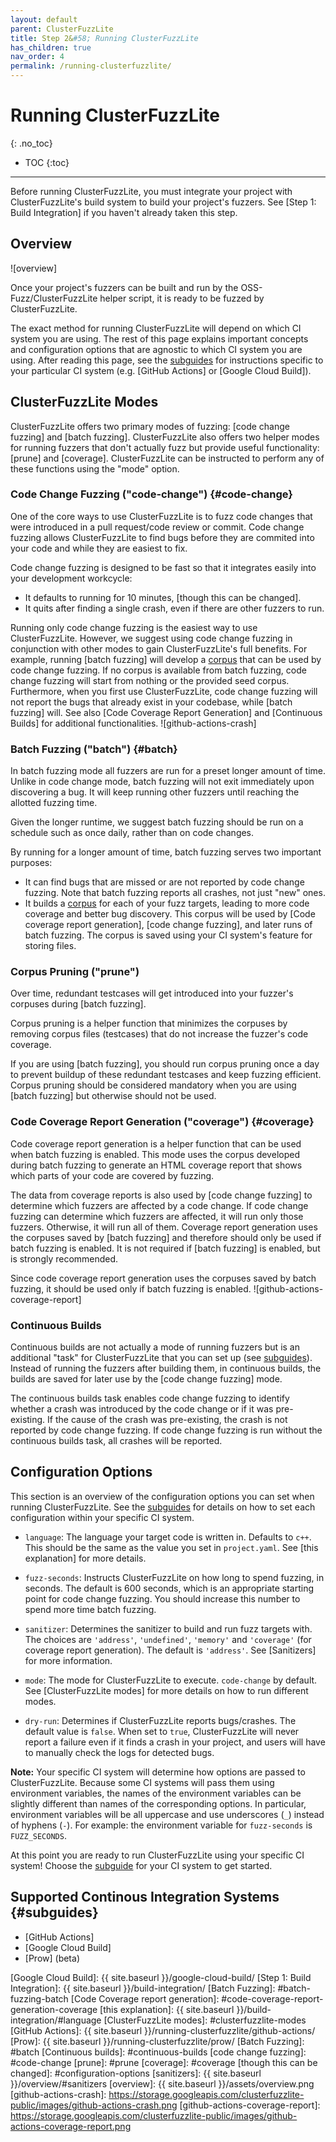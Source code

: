 ```yaml
---
layout: default
parent: ClusterFuzzLite
title: Step 2&#58; Running ClusterFuzzLite
has_children: true
nav_order: 4
permalink: /running-clusterfuzzlite/
---
```

# Running ClusterFuzzLite
{: .no_toc}

- TOC
{:toc}
---

Before running ClusterFuzzLite, you must integrate your project with
ClusterFuzzLite's build system to build your project's fuzzers.
See [Step 1: Build Integration] if you haven't already taken this step.

## Overview
![overview]

Once your project's fuzzers can be built and run by the OSS-Fuzz/ClusterFuzzLite
helper script, it is ready to be fuzzed by ClusterFuzzLite.

The exact method for running ClusterFuzzLite will depend on which CI system you
are using.
The rest of this page explains important concepts and configuration options
that are agnostic to which CI system you are using.
After reading this page, see the [subguides] for instructions specific to your
particular CI system (e.g. [GitHub Actions] or [Google Cloud Build]).

## ClusterFuzzLite Modes

ClusterFuzzLite offers two primary modes of fuzzing: [code change fuzzing] and
[batch fuzzing].
ClusterFuzzLite also offers two helper modes for running fuzzers that don't
actually fuzz but provide useful functionality: [prune] and [coverage].
ClusterFuzzLite can be instructed to perform any of these functions using the
"mode" option.

### Code Change Fuzzing ("code-change") {#code-change}

One of the core ways to use ClusterFuzzLite is to fuzz code changes that
were introduced in a pull request/code review or commit.
Code change fuzzing allows ClusterFuzzLite to find bugs before they are commited
into your code and while they are easiest to fix.

Code change fuzzing is designed to be fast so that it integrates easily into
your development workcycle:
- It defaults to running for 10 minutes, [though this can be changed].
- It quits after finding a single crash, even if there are other fuzzers to
   run.

Running only code change fuzzing is the easiest way to use ClusterFuzzLite.
However, we suggest using code change fuzzing in conjunction with other modes to
gain ClusterFuzzLite's full benefits.
For example, running [batch fuzzing] will develop a [corpus] that can be used by
code change fuzzing.
If no corpus is available from batch fuzzing, code change fuzzing will start
from nothing or the provided seed corpus.
Furthermore, when you first use ClusterFuzzLite, code change
fuzzing will not report the bugs that already exist in your codebase, while
[batch fuzzing] will.
See also [Code Coverage Report Generation] and [Continuous Builds] for
additional functionalities.
![github-actions-crash]

### Batch Fuzzing ("batch") {#batch}

In batch fuzzing mode all fuzzers are run for a preset longer amount of time.
Unlike in code change mode, batch fuzzing will not exit immediately upon
discovering a bug.
It will keep running other fuzzers until reaching the allotted fuzzing time.

Given the longer runtime, we suggest batch fuzzing should be run on a schedule
such as once daily, rather than on code changes.

By running for a longer amount of time, batch fuzzing
serves two important purposes:
- It can find bugs that are missed or are not reported by code change fuzzing.
  Note that batch fuzzing reports all crashes, not just "new" ones.
- It builds a [corpus] for each of your fuzz targets, leading to more
  code coverage and better bug discovery.
  This corpus will be used by [Code coverage report generation],
  [code change fuzzing], and later runs of batch fuzzing.
  The corpus is saved using your CI system's feature for storing files.

[corpus]: https://github.com/google/fuzzing/blob/master/docs/glossary.md#corpus

### Corpus Pruning ("prune")

Over time, redundant testcases will get introduced into your fuzzer's corpuses
during [batch fuzzing].

Corpus pruning is a helper function that minimizes the corpuses by removing
corpus files (testcases) that do not increase the fuzzer's code coverage.

If you are using [batch fuzzing], you should run corpus pruning once a day to
prevent buildup of these redundant testcases and keep fuzzing efficient.
Corpus pruning should be considered mandatory when you are using [batch fuzzing]
but otherwise should not be used.

### Code Coverage Report Generation ("coverage") {#coverage}

Code coverage report generation is a helper function that can be used when batch
fuzzing is enabled.
This mode uses the corpus developed during batch fuzzing to generate an HTML
coverage report that shows which parts of your code are covered by
fuzzing.

The data from coverage reports is also used by [code change fuzzing] to
determine which fuzzers are affected by a code change.
If code change fuzzing can determine which fuzzers are affected, it will run
only those fuzzers.
Otherwise, it will run all of them.
Coverage report generation uses the corpuses saved by [batch fuzzing] and
therefore should only be used if batch fuzzing is enabled.
It is not required if [batch fuzzing] is enabled, but is strongly recommended.

Since code coverage report generation uses the corpuses saved by batch fuzzing,
it should be used only if batch fuzzing is enabled.
![github-actions-coverage-report]

### Continuous Builds

Continuous builds are not actually a mode of running fuzzers but is an
additional "task" for ClusterFuzzLite that you can set up (see [subguides]).
Instead of running the fuzzers after building them, in continuous builds, the
builds are saved for later use by the [code change fuzzing] mode.

The continuous builds task enables code change fuzzing to identify whether a
crash was introduced by the code change or if it was pre-existing.
If the cause of the crash was pre-existing, the crash is not reported by code
change fuzzing.
If code change fuzzing is run without the continuous builds task, all crashes
will be reported.

## Configuration Options

This section is an overview of the configuration options you can set when
running ClusterFuzzLite.
See the [subguides] for details on how to set each configuration within your
specific CI system.

- `language`: The language your target code is written in. Defaults to `c++`.
  This should be the same as the value you set in `project.yaml`. See [this
  explanation] for more details.

- `fuzz-seconds`: Instructs ClusterFuzzLite on how long to spend fuzzing, in
  seconds.
  The default is 600 seconds, which is an appropriate starting point for code
  change fuzzing.
  You should increase this number to spend more time batch fuzzing.

- `sanitizer`: Determines the sanitizer to build and run fuzz targets with. The
  choices are `'address'`, `'undefined'`, `'memory'` and `'coverage'` (for
  coverage report generation). The default is `'address'`.
  See [Sanitizers] for more information.

- `mode`: The mode for ClusterFuzzLite to execute. `code-change` by default. See
  [ClusterFuzzLite modes] for more details on how to run different modes.

- `dry-run`: Determines if ClusterFuzzLite reports bugs/crashes. The default
  value is `false`. When set to `true`, ClusterFuzzLite will never report a
  failure even if it finds a crash in your project, and users will have to
  manually check the logs for detected bugs.

**Note:** Your specific CI system will determine how options are passed to
ClusterFuzzLite.
Because some CI systems will pass them using environment variables, the names of
the environment variables can be slightly different than names of the
corresponding options. In particular, environment variables will be all
uppercase and use underscores (`_`) instead of hyphens (`-`). For example: the
environment variable for `fuzz-seconds` is `FUZZ_SECONDS`.

At this point you are ready to run ClusterFuzzLite using your specific CI
system!
Choose the [subguide](#subguides) for your CI system to get started.

## Supported Continous Integration Systems {#subguides}

- [GitHub Actions]
- [Google Cloud Build]
- [Prow] (beta)

[subguides]: #subguides
[Google Cloud Build]: {{ site.baseurl }}/google-cloud-build/
[Step 1: Build Integration]: {{ site.baseurl }}/build-integration/
[Batch Fuzzing]: #batch-fuzzing-batch
[Code Coverage report generation]: #code-coverage-report-generation-coverage
[this explanation]: {{ site.baseurl }}/build-integration/#language
[ClusterFuzzLite modes]: #clusterfuzzlite-modes
[GitHub Actions]: {{ site.baseurl }}/running-clusterfuzzlite/github-actions/
[Prow]: {{ site.baseurl }}/running-clusterfuzzlite/prow/
[Batch Fuzzing]: #batch
[Continuous builds]: #continuous-builds
[code change fuzzing]: #code-change
[prune]: #prune
[coverage]: #coverage
[though this can be changed]: #configuration-options
[sanitizers]: {{ site.baseurl }}/overview/#sanitizers
[overview]: {{ site.baseurl }}/assets/overview.png
[github-actions-crash]: https://storage.googleapis.com/clusterfuzzlite-public/images/github-actions-crash.png
[github-actions-coverage-report]: https://storage.googleapis.com/clusterfuzzlite-public/images/github-actions-coverage-report.png
